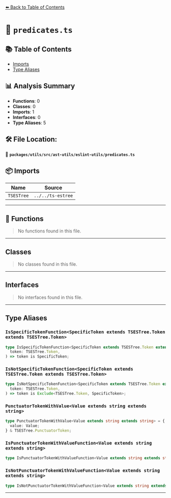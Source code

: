 [⬅️ Back to Table of Contents](../../../../../index.md)

# 📄 `predicates.ts`

## 📚 Table of Contents

- [Imports](#imports)
- [Type Aliases](#type-aliases)

## 📊 Analysis Summary

- **Functions**: 0
- **Classes**: 0
- **Imports**: 1
- **Interfaces**: 0
- **Type Aliases**: 5

## 🛠️ File Location:
📂 **`packages/utils/src/ast-utils/eslint-utils/predicates.ts`**

## 📦 Imports

| Name | Source |
|------|--------|
| `TSESTree` | `../../ts-estree` |


---

## 🔧 Functions

> No functions found in this file.


---

## Classes

> No classes found in this file.


---

## Interfaces

> No interfaces found in this file.


---

## Type Aliases

### `IsSpecificTokenFunction<SpecificToken extends TSESTree.Token extends TSESTree.Token>`

```ts
type IsSpecificTokenFunction<SpecificToken extends TSESTree.Token extends TSESTree.Token> = (
  token: TSESTree.Token,
) => token is SpecificToken;
```

### `IsNotSpecificTokenFunction<SpecificToken extends TSESTree.Token extends TSESTree.Token>`

```ts
type IsNotSpecificTokenFunction<SpecificToken extends TSESTree.Token extends TSESTree.Token> = (
  token: TSESTree.Token,
) => token is Exclude<TSESTree.Token, SpecificToken>;
```

### `PunctuatorTokenWithValue<Value extends string extends string>`

```ts
type PunctuatorTokenWithValue<Value extends string extends string> = {
  value: Value;
} & TSESTree.PunctuatorToken;
```

### `IsPunctuatorTokenWithValueFunction<Value extends string extends string>`

```ts
type IsPunctuatorTokenWithValueFunction<Value extends string extends string> = IsSpecificTokenFunction<PunctuatorTokenWithValue<Value>>;
```

### `IsNotPunctuatorTokenWithValueFunction<Value extends string extends string>`

```ts
type IsNotPunctuatorTokenWithValueFunction<Value extends string extends string> = IsNotSpecificTokenFunction<PunctuatorTokenWithValue<Value>>;
```


---